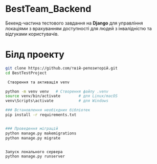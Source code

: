 # BestTeam_Backend


Бекенд-частина тестового завдання на  **Django** для управління локаціями з врахуванням доступності для людей з інвалідністю та відгуками користувачів.

# Білд проекту

```bash
git clone https://github.com/твій-репозиторій.git
cd BestTestProject

 Створення та активація venv

python -m venv venv   # Створення файлу .venv
source venv/bin/activate        # для Linux/macOS
venv\Scripts\activate           # для Windows

### Встановлення необіхдних бібліотек 
pip install -r requirements.txt


### Проведення міграцій 
python manage.py makemigrations
python manage.py migrate


Запуск локального сервера
python manage.py runserver
